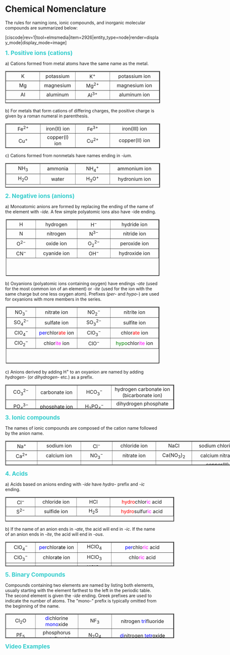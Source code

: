 # Chemical Nomenclature
<p>The rules for naming ions, ionic compounds, and inorganic molecular compounds are summarized below:
</p>
<div style="float:none;max-width:700px;margin-auto;">[ciscode|rev=1|tool=elmsmedia|item=2926|entity_type=node|render=display_mode|display_mode=image]
</div>
<p>
</p>
<p><strong><span style="font-size: 14pt; color: #33cccc;">1. Positive ions (cations)</span></strong>
</p>
<p>a) Cations formed from metal atoms have the same name as the metal.
</p>
<table border="2" style="height: 105px; margin-left: auto; margin-right: auto;" width="500">
  <tbody>
    <tr>
      <td style="width: 100px; text-align: center;">K
      </td>
      <td style="width: 100px; text-align: center;">potassium
      </td>
      <td style="width: 100px; text-align: center;">K<sup>+</sup>
      </td>
      <td style="width: 150px; text-align: center;">potassium ion
      </td>
    </tr>
    <tr>
      <td style="width: 100px; text-align: center;">Mg
      </td>
      <td style="width: 100px; text-align: center;">magnesium
      </td>
      <td style="width: 100px; text-align: center;">Mg<sup>2+</sup>
      </td>
      <td style="width: 150px; text-align: center;">magnesium ion
      </td>
    </tr>
    <tr>
      <td style="width: 100px; text-align: center;">Al
      </td>
      <td style="width: 100px; text-align: center;">aluminum
      </td>
      <td style="width: 100px; text-align: center;">Al<sup>3+</sup>
      </td>
      <td style="width: 150px; text-align: center;">aluminum ion
      </td>
    </tr>
  </tbody>
</table>
<p>b) For metals that form cations of differing charges, the positive charge is given by a roman numeral in parenthesis.
</p>
<table border="2" style="height: 80px; margin-left: auto; margin-right: auto;" width="500">
  <tbody>
    <tr>
      <td style="width: 100px; text-align: center;">Fe<sup>2+</sup>
      </td>
      <td style="width: 100px; text-align: center;">iron(II) ion
      </td>
      <td style="width: 100px; text-align: center;">Fe<sup>3+</sup>
      </td>
      <td style="width: 150px; text-align: center;">iron(III) ion
      </td>
    </tr>
    <tr>
      <td style="width: 100px; text-align: center;">Cu<sup>+</sup>
      </td>
      <td style="width: 100px; text-align: center;">copper(I) ion
      </td>
      <td style="width: 100px; text-align: center;">Cu<sup>2+</sup>
      </td>
      <td style="width: 150px; text-align: center;">copper(II) ion
      </td>
    </tr>
  </tbody>
</table>
<p>c) Cations formed from nonmetals have names ending in <i>-ium.</i>
</p>
<table border="2" style="height: 80px; margin-left: auto; margin-right: auto;" width="500">
  <tbody>
    <tr>
      <td style="width: 100px; text-align: center;">NH<sub>3</sub>
      </td>
      <td style="width: 100px; text-align: center;">ammonia
      </td>
      <td style="width: 100px; text-align: center;">NH<sub>4</sub><sup>+</sup>
      </td>
      <td style="width: 150px; text-align: center;">ammonium ion
      </td>
    </tr>
    <tr>
      <td style="width: 100px; text-align: center;">H<sub>2</sub>O
      </td>
      <td style="width: 100px; text-align: center;">water
      </td>
      <td style="width: 100px; text-align: center;">H<sub>3</sub>O<sup>+</sup>
      </td>
      <td style="width: 150px; text-align: center;">hydronium ion
      </td>
    </tr>
  </tbody>
</table>
<p><strong><span style="font-size: 14pt; color: #33cccc;">2. Negative ions (anions)</span></strong>
</p>
<p>a) Monoatomic anions are formed by replacing the ending of the name of the element with <i>-ide. </i>A few simple polyatomic ions also have -ide ending.<i> </i>
</p>
<table border="2" style="height: 185px; margin-left: auto; margin-right: auto; width: 500px;">
  <tbody>
    <tr>
      <td style="width: 85px; text-align: center;">H
      </td>
      <td style="width: 125px; text-align: center;">hydrogen
      </td>
      <td style="width: 100px; text-align: center;">H<sup>−</sup>
      </td>
      <td style="width: 150px; text-align: center;">hydride ion
      </td>
    </tr>
    <tr>
      <td style="width: 85px; text-align: center;">N
      </td>
      <td style="width: 125px; text-align: center;">nitrogen
      </td>
      <td style="width: 100px; text-align: center;">N<sup>3−</sup>
      </td>
      <td style="width: 150px; text-align: center;">nitride ion
      </td>
    </tr>
    <tr>
      <td style="width: 85px; text-align: center;">O<sup>2−</sup>
      </td>
      <td style="width: 125px; text-align: center;">oxide ion
      </td>
      <td style="width: 100px; text-align: center;">O<sub>2</sub><sup>2− </sup>
      </td>
      <td style="width: 150px; text-align: center;">peroxide ion
      </td>
    </tr>
    <tr>
      <td style="width: 85px; text-align: center;">CN<sup>−</sup>
      </td>
      <td style="width: 125px; text-align: center;">cyanide ion
      </td>
      <td style="width: 100px; text-align: center;">OH<sup>−</sup>
      </td>
      <td style="width: 150px; text-align: center;">hydroxide ion
      </td>
    </tr>
  </tbody>
</table>
<p>b) Oxyanions (polyatomic ions containing oxygen) have endings <i>-ate</i> (used for the most common ion of an element) or <i>-ite</i> (used for the ion with the same charge but one less oxygen atom). Prefixes (<i>per-</i> and <i>hypo-</i>) are used for oxyanions with more members in the series.
</p>
<table border="2" style="height: 185px; margin-left: auto; margin-right: auto; width: 500px;">
  <tbody>
    <tr>
      <td style="width: 85px; text-align: center;">NO<sub>3</sub><sup>− </sup>
      </td>
      <td style="width: 125px; text-align: center;">nitrate ion
      </td>
      <td style="width: 100px; text-align: center;">NO<sub>2</sub><sup>− </sup>
      </td>
      <td style="width: 150px; text-align: center;">nitrite ion
      </td>
    </tr>
    <tr>
      <td style="width: 85px; text-align: center;">SO<sub>4</sub><sup>2−</sup>
      </td>
      <td style="width: 125px; text-align: center;">sulfate ion
      </td>
      <td style="width: 100px; text-align: center;">SO<sub>3</sub><sup>2−</sup>
      </td>
      <td style="width: 150px; text-align: center;">sulfite ion
      </td>
    </tr>
    <tr>
      <td style="width: 85px; text-align: center;">ClO<sub>4</sub><sup>−</sup>
      </td>
      <td style="width: 125px; text-align: center;"><span style="color: #0000ff;">per</span>chlor<span style="color: #ff0000;">ate</span> ion
      </td>
      <td style="width: 100px; text-align: center;">ClO<sub>3</sub><sup>−</sup>
      </td>
      <td style="width: 150px; text-align: center;">chlor<span style="color: #ff0000;">ate</span> ion
      </td>
    </tr>
    <tr>
      <td style="width: 85px; text-align: center;">ClO<sub>2</sub><sup>−</sup>
      </td>
      <td style="width: 125px; text-align: center;">chlor<span style="color: #ff00ff;">ite</span> ion
      </td>
      <td style="width: 100px; text-align: center;">ClO<sup>−</sup>
      </td>
      <td style="width: 150px; text-align: center;"><span style="color: #008000;">hypo</span>chlor<span style="color: #ff00ff;">ite</span> ion
      </td>
    </tr>
  </tbody>
</table>
<p>c) Anions derived by adding H<sup>+ </sup>to an oxyanion are named by adding <i>hydrogen-</i> (or <i>dihydrogen-</i> etc.) as a prefix.
</p>
<table border="2" style="height: 80px; margin-left: auto; margin-right: auto; width: 550px;">
  <tbody>
    <tr>
      <td style="width: 85px; text-align: center;">CO<sub>3</sub><sup>2− </sup>
      </td>
      <td style="width: 125px; text-align: center;">carbonate ion
      </td>
      <td style="width: 100px; text-align: center;">HCO<sub>3</sub><sup>−</sup>
      </td>
      <td style="width: 200px; text-align: center;">hydrogen carbonate ion (bicarbonate ion)
      </td>
    </tr>
    <tr>
      <td style="width: 85px; text-align: center;">PO<sub>4</sub><sup>3−</sup>
      </td>
      <td style="width: 125px; text-align: center;">phosphate ion
      </td>
      <td style="width: 100px; text-align: center;">H<sub>2</sub>PO<sub>4</sub><sup>−</sup>
      </td>
      <td style="width: 200px; text-align: center;">dihydrogen phosphate ion
      </td>
    </tr>
  </tbody>
</table>
<p><strong><span style="font-size: 14pt; color: #33cccc;">3. Ionic compounds</span></strong>
</p>
<p>The names of ionic compounds are composed of the cation name followed by the anion name.
</p>
<table border="2" style="height: 80px; margin-left: auto; margin-right: auto; width: 800px;">
  <tbody>
    <tr>
      <td style="width: 85px; text-align: center;">Na<sup>+</sup>
      </td>
      <td style="width: 125px; text-align: center;">sodium ion
      </td>
      <td style="width: 85px; text-align: center;">Cl<sup>−</sup>
      </td>
      <td style="width: 125px; text-align: center;">chloride ion
      </td>
      <td style="width: 100px; text-align: center;">NaCl
      </td>
      <td style="width: 150px; text-align: center;">sodium chloride
      </td>
    </tr>
    <tr>
      <td style="width: 85px; text-align: center;">Ca<sup>2+</sup>
      </td>
      <td style="width: 125px; text-align: center;">calcium ion
      </td>
      <td style="width: 85px; text-align: center;">NO<sub>3</sub><sup>−</sup>
      </td>
      <td style="width: 125px; text-align: center;">nitrate ion
      </td>
      <td style="width: 100px; text-align: center;">Ca(NO<sub>3</sub>)<sub>2</sub>
      </td>
      <td style="width: 150px; text-align: center;">calcium nitrate
      </td>
    </tr>
    <tr>
      <td style="width: 85px; text-align: center;">Cu<sup>2+</sup>
      </td>
      <td style="width: 125px; text-align: center;">copper(II) ion
      </td>
      <td style="width: 85px; text-align: center;">ClO<sub>4</sub><sup>−</sup>
      </td>
      <td style="width: 125px; text-align: center;">perchlorate ion
      </td>
      <td style="width: 100px; text-align: center;">Cu(ClO<sub>4</sub>)<sub>2</sub>
      </td>
      <td style="width: 150px; text-align: center;">copper(II) perchlorate
      </td>
    </tr>
    <tr>
      <td style="width: 85px; text-align: center;">Al<sup>3+</sup>
      </td>
      <td style="width: 125px; text-align: center;">aluminum ion
      </td>
      <td style="width: 85px; text-align: center;">SO<sub>4</sub><sup>2−</sup>
      </td>
      <td style="width: 125px; text-align: center;">sulfate ion
      </td>
      <td style="width: 100px; text-align: center;">Al<sub>2</sub>(SO<sub>4</sub>)<sub>3</sub>
      </td>
      <td style="width: 150px; text-align: center;">aluminum sulfate
      </td>
    </tr>
  </tbody>
</table>
<p><strong><span style="font-size: 14pt; color: #33cccc;">4. Acids</span></strong>
</p>
<p>a) Acids based on anions ending with <i>-ide </i>have <i>hydro-</i> prefix and <i>-ic</i> ending.
</p>
<table border="2" style="height: 80px; margin-left: auto; margin-right: auto; width: 550px;">
  <tbody>
    <tr>
      <td style="width: 85px; text-align: center;">Cl<sup>−</sup>
      </td>
      <td style="width: 125px; text-align: center;">chloride ion
      </td>
      <td style="width: 100px; text-align: center;">HCl
      </td>
      <td style="width: 200px; text-align: center;"><span style="color: #ff0000;">hydro</span>chlor<span style="color: #ff00ff;">ic</span> acid
      </td>
    </tr>
    <tr>
      <td style="width: 85px; text-align: center;">S<sup>2−</sup>
      </td>
      <td style="width: 125px; text-align: center;">sulfide ion
      </td>
      <td style="width: 100px; text-align: center;">H<sub>2</sub>S
      </td>
      <td style="width: 200px; text-align: center;"><span style="color: #ff0000;">hydro</span>sulfur<span style="color: #ff00ff;">ic</span> acid
      </td>
    </tr>
  </tbody>
</table>
<p>b) If the name of an anion ends in <i>-ate</i>, the acid will end in <i>-ic</i>. If the name of an anion ends in <i>-ite</i>, the acid will end in <em>-ous</em>.
</p>
<table border="2" style="height: 80px; margin-left: auto; margin-right: auto; width: 550px;">
  <tbody>
    <tr>
      <td style="width: 85px; text-align: center;">ClO<sub>4</sub><sup>−</sup>
      </td>
      <td style="width: 125px; text-align: center;"><span style="color: #0000ff;">per</span>chlor<span style="color: #000000;">ate</span> ion
      </td>
      <td style="width: 100px; text-align: center;">HClO<sub>4</sub>
      </td>
      <td style="width: 200px; text-align: center;"><span style="color: #0000ff;">per</span>chlo<span style="color: #ff00ff;">ric</span> acid
      </td>
    </tr>
    <tr>
      <td style="width: 85px; text-align: center;">ClO<sub>3</sub><sup>−</sup>
      </td>
      <td style="width: 125px; text-align: center;">chlor<span style="color: #000000;">ate</span> ion
      </td>
      <td style="width: 100px; text-align: center;">HClO<sub>3</sub>
      </td>
      <td style="width: 200px; text-align: center;">chlo<span style="color: #ff00ff;">ric</span> acid
      </td>
    </tr>
    <tr>
      <td style="width: 85px; text-align: center;">ClO<sub>2</sub><sup>− </sup>
      </td>
      <td style="width: 125px; text-align: center;">chlor<span style="color: #000000;">ite</span> ion
      </td>
      <td style="width: 100px; text-align: center;"><span style="color: #000000;">HClO<sub>2</sub></span>
      </td>
      <td style="width: 200px; text-align: center;">chlor<span style="color: #ff00ff;">ous</span><span style="color: #000000;"> acid</span>
      </td>
    </tr>
    <tr>
      <td style="width: 85px; text-align: center;">ClO<sup>− </sup>
      </td>
      <td style="width: 125px; text-align: center;"><span style="color: #008000;">hypo</span>chlor<span style="color: #000000;">ite</span> ion
      </td>
      <td style="width: 100px; text-align: center;"><span style="color: #000000;">HClO</span>
      </td>
      <td style="width: 200px; text-align: center;"><span style="color: #008000;">hypo</span>chlor<span style="color: #ff00ff;">ous</span><span style="color: #000000;"> acid</span>
      </td>
    </tr>
  </tbody>
</table>
<p><strong><span style="font-size: 14pt; color: #33cccc;">5. Binary Compounds</span></strong>
</p>
<p>Compounds containing two elements are named by listing both elements, usually starting with the element farthest to the left in the periodic table. The second element is given the<i> -ide</i> ending. Greek prefixes are used to indicate the number of atoms. The "mono-" prefix is typically omitted from the beginning of the name.
</p>
<table border="2" style="height: 80px; margin-left: auto; margin-right: auto; width: 550px;">
  <tbody>
    <tr>
      <td style="width: 85px; text-align: center;">Cl<sub>2</sub>O
      </td>
      <td style="width: 125px; text-align: center;"><span style="color: #0000ff;">di</span>chlorine <span style="color: #0000ff;">mono</span>xide
      </td>
      <td style="width: 100px; text-align: center;">NF<sub>3</sub>
      </td>
      <td style="width: 200px; text-align: center;">nitrogen <span style="color: #0000ff;">tri</span>fluoride
      </td>
    </tr>
    <tr>
      <td style="width: 85px; text-align: center;">PF<sub>5</sub>
      </td>
      <td style="width: 125px; text-align: center;">phosphorus <span style="color: #0000ff;">penta</span>fluoride
      </td>
      <td style="width: 100px; text-align: center;">N<sub>2</sub>O<sub>4</sub>
      </td>
      <td style="width: 200px; text-align: center;"><span style="color: #0000ff;">di</span>nitrogen <span style="color: #0000ff;">tetr</span><span style="color: #000000;">oxide </span>
      </td>
    </tr>
  </tbody>
</table>
<p><span style="font-size: 14pt; color: #33cccc;"><strong>Video Examples</strong></span>
</p>